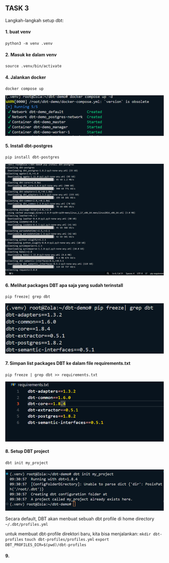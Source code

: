 ## TASK 3 

Langkah-langkah setup dbt:

 #### 1. buat venv
`python3 -m venv .venv`

#### 2. Masuk ke dalam venv
`source .venv/bin/activate`

#### 4. Jalankan docker 
`docker compose up`

![alt text](<docker compose up .png>)

#### 5. Install dbt-postgres
`pip install dbt-postgres`

![alt text](<install dbt-postgres.png>)

#### 6. Melihat packages DBT apa saja yang sudah terinstall
`pip freeze| grep dbt`

![alt text](image.png)

#### 7. Simpan list packages DBT ke dalam file requirements.txt
 `pip freeze | grep dbt >> requirements.txt`

![alt text](image-1.png)

#### 8. Setup DBT project
`dbt init my_project`

![alt text](image-2.png)

Secara default, DBT akan menbuat sebuah dbt profile di home directory `~/.dbt/profiles.yml`

untuk membuat dbt-profile direktori baru, kita bisa menjalankan:
`mkdir dbt-profiles`
`touch dbt-profiles/profiles.yml`
`export DBT_PROFILES_DIR=$(pwd)/dbt-profiles`


#### 9. 
